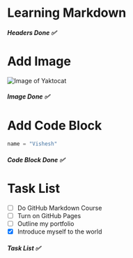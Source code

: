 # Learning Markdown

##### Headers Done ✅

# Add Image

![Image of Yaktocat](https://octodex.github.com/images/yaktocat.png)

##### Image Done ✅

# Add Code Block

```python
name = "Vishesh"
```

##### Code Block Done ✅

# Task List

- [ ] Do GitHub Markdown Course
- [ ] Turn on GitHub Pages
- [ ] Outline my portfolio
- [X] Introduce myself to the world

##### Task List ✅
